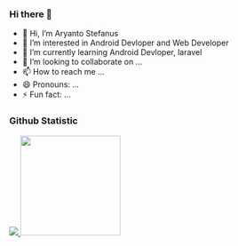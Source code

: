 ### Hi there 👋

- 👋 Hi, I’m Aryanto Stefanus
- 👀 I’m interested in Android Devloper and Web Developer
- 🌱 I’m currently learning Android Devloper, laravel
- 💞️ I’m looking to collaborate on ...
- 📫 How to reach me ...
- 😄 Pronouns: ...
- ⚡ Fun fact: ...

<!---
markotok/markotok is a ✨ special ✨ repository because its `README.md` (this file) appears on your GitHub profile.
You can click the Preview link to take a look at your changes.
--->

### Github Statistic

<p align="left">
<a href="180em">
  <img height="" src="https://github-readme-stats-eight-theta.vercel.app/api?username=markotok&show_icons=true&theme=algolia&include_all_commits=true&count_private=true"/>
  <img height="180em" src="https://github-readme-stats-eight-theta.vercel.app/api/top-langs/?username=markotok&layout=compact&layout=compact&theme=algolia"/>
</a>
</p>
<!--
**markotok/markotok** is a ✨ _special_ ✨ repository because its `README.md` (this file) appears on your GitHub profile.

Here are some ideas to get you started:

- 🔭 I’m currently working on ...
- 🌱 I’m currently learning ...
- 👯 I’m looking to collaborate on ...
- 🤔 I’m looking for help with ...
- 💬 Ask me about ...
- 📫 How to reach me: ...
- 😄 Pronouns: ...
- ⚡ Fun fact: ...
-->
